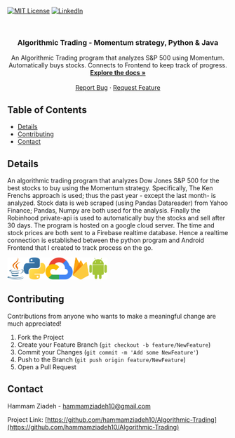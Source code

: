 [![MIT License][license-shield]][license-url]
[![LinkedIn][linkedin-shield]][linkedin-url]

<!-- INTRO. -->
<br />
<p align="center">
  <h3 align="center">Algorithmic Trading - Momentum strategy, Python & Java</h3>

  <p align="center">
An Algorithmic Trading program that analyzes S&P 500 using Momentum. <br /> Automatically buys stocks. Connects to Frontend to keep track of progress.
    <br />
    <a href="https://github.com/hammamziadeh10/Algorithmic-Trading"><strong>Explore the docs »</strong></a>
    <br />
    <br />
    <a href="https://github.com/hammamziadeh10/Algorithmic-Trading/issues">Report Bug</a>
    ·
    <a href="https://github.com/hammamziadeh10/Algorithmic-Trading/issues">Request Feature</a>
  </p>
</p>



<!-- TABLE OF CONTENTS -->
## Table of Contents

* [Details](#details)
* [Contributing](#contributing)
* [Contact](#contact)

<!-- DESIGN -->
## Details
An algorithmic trading program that analyzes Dow Jones S&P 500 for the best stocks to buy using the Momentum strategy. Specifically, The Ken Frenchs approach is used; thus the past year - except the last month- is analyzed. Stock data is web scraped (using Pandas Datareader) from Yahoo Finance; Pandas, Numpy are both used for the analysis. Finally the Robinhood private-api is used to automatically buy the stocks and sell after 30 days. The program is hosted on a google cloud server. The time and stock prices are both sent to a Firebase realtime database.  Hence a realtime connection is established between the python program and Android Frontend that I created to track process on the go.

<img src="gitImages/java.svg?raw=true" align="left" height="50" >
<img src="gitImages/python.svg?raw=true" align="left" height="50" >
<img src="gitImages/google-cloud.svg?raw=true" align="left" height="50" >
<img src="gitImages/firebase.svg?raw=true" align="left" height="50" >
<img src="gitImages/android-icon.svg?raw=true" height="50">

<!-- CONTRIBUTING -->
## Contributing

Contributions from anyone who wants to make a meaningful change are much appreciated!

1. Fork the Project
2. Create your Feature Branch (`git checkout -b feature/NewFeature`)
3. Commit your Changes (`git commit -m 'Add some NewFeature'`)
4. Push to the Branch (`git push origin feature/NewFeature`)
5. Open a Pull Request



<!-- CONTACT -->
## Contact

Hammam Ziadeh - hammamziadeh10@gmail.com

Project Link: [https://github.com/hammamziadeh10/Algorithmic-Trading](https://github.com/hammamziadeh10/Algorithmic-Trading)

[license-shield]: https://img.shields.io/github/license/othneildrew/Best-README-Template.svg?style=flat-square
[license-url]: https://github.com/othneildrew/Best-README-Template/blob/master/LICENSE.txt
[linkedin-shield]: https://img.shields.io/badge/-LinkedIn-black.svg?style=flat-square&logo=linkedin&colorB=555
[linkedin-url]: https://www.linkedin.com/in/hammam-ziadeh/
